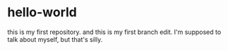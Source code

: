 # hello-world
this is my first repository.
and this is my first branch edit.  I'm supposed to talk about myself, but that's silly.

